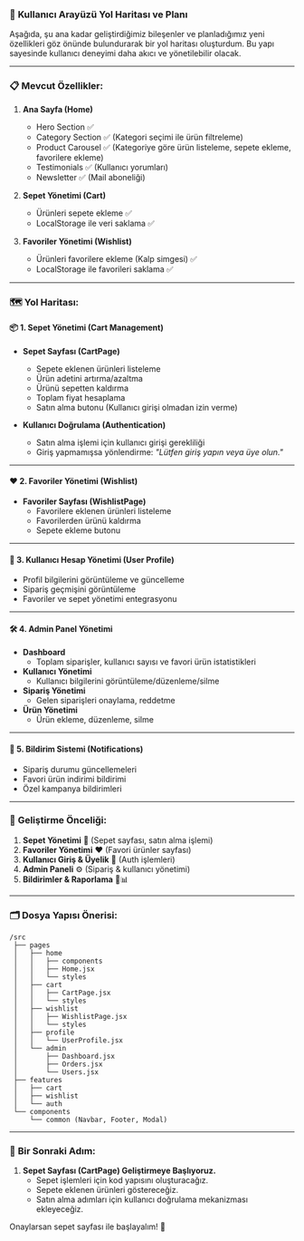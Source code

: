 ### 🚀 **Kullanıcı Arayüzü Yol Haritası ve Planı**

Aşağıda, şu ana kadar geliştirdiğimiz bileşenler ve planladığımız yeni özellikleri göz önünde bulundurarak bir yol haritası oluşturdum. Bu yapı sayesinde kullanıcı deneyimi daha akıcı ve yönetilebilir olacak.

---

### 📋 **Mevcut Özellikler:**

1. **Ana Sayfa (Home)**
   - Hero Section ✅
   - Category Section ✅ (Kategori seçimi ile ürün filtreleme)
   - Product Carousel ✅ (Kategoriye göre ürün listeleme, sepete ekleme, favorilere ekleme)
   - Testimonials ✅ (Kullanıcı yorumları)
   - Newsletter ✅ (Mail aboneliği)

2. **Sepet Yönetimi (Cart)**
   - Ürünleri sepete ekleme ✅
   - LocalStorage ile veri saklama ✅

3. **Favoriler Yönetimi (Wishlist)**
   - Ürünleri favorilere ekleme (Kalp simgesi) ✅
   - LocalStorage ile favorileri saklama ✅

---

### 🗺️ **Yol Haritası:**

#### 📦 **1. Sepet Yönetimi (Cart Management)**
   - **Sepet Sayfası (CartPage)**
     - Sepete eklenen ürünleri listeleme
     - Ürün adetini artırma/azaltma
     - Ürünü sepetten kaldırma
     - Toplam fiyat hesaplama
     - Satın alma butonu (Kullanıcı girişi olmadan izin verme) 

   - **Kullanıcı Doğrulama (Authentication)**
     - Satın alma işlemi için kullanıcı girişi gerekliliği
     - Giriş yapmamışsa yönlendirme: *"Lütfen giriş yapın veya üye olun."*

---

#### ❤️ **2. Favoriler Yönetimi (Wishlist)**
   - **Favoriler Sayfası (WishlistPage)**
     - Favorilere eklenen ürünleri listeleme
     - Favorilerden ürünü kaldırma
     - Sepete ekleme butonu

---

#### 👤 **3. Kullanıcı Hesap Yönetimi (User Profile)**
   - Profil bilgilerini görüntüleme ve güncelleme
   - Sipariş geçmişini görüntüleme
   - Favoriler ve sepet yönetimi entegrasyonu

---

#### 🛠️ **4. Admin Panel Yönetimi**
   - **Dashboard**
     - Toplam siparişler, kullanıcı sayısı ve favori ürün istatistikleri
   - **Kullanıcı Yönetimi**
     - Kullanıcı bilgilerini görüntüleme/düzenleme/silme
   - **Sipariş Yönetimi**
     - Gelen siparişleri onaylama, reddetme
   - **Ürün Yönetimi**
     - Ürün ekleme, düzenleme, silme

---

#### 💬 **5. Bildirim Sistemi (Notifications)**
   - Sipariş durumu güncellemeleri
   - Favori ürün indirimi bildirimi
   - Özel kampanya bildirimleri

---

### 🔑 **Geliştirme Önceliği:**

1. **Sepet Yönetimi** 🛒 (Sepet sayfası, satın alma işlemi)
2. **Favoriler Yönetimi** ❤️ (Favori ürünler sayfası)
3. **Kullanıcı Giriş & Üyelik** 👤 (Auth işlemleri)
4. **Admin Paneli** ⚙️ (Sipariş & kullanıcı yönetimi)
5. **Bildirimler & Raporlama** 🔔📊

---

### 🗂️ **Dosya Yapısı Önerisi:**

```
/src
 ├── pages
 │   ├── home
 │   │   ├── components
 │   │   ├── Home.jsx
 │   │   └── styles
 │   ├── cart
 │   │   ├── CartPage.jsx
 │   │   └── styles
 │   ├── wishlist
 │   │   ├── WishlistPage.jsx
 │   │   └── styles
 │   ├── profile
 │   │   └── UserProfile.jsx
 │   └── admin
 │       ├── Dashboard.jsx
 │       ├── Orders.jsx
 │       └── Users.jsx
 ├── features
 │   ├── cart
 │   ├── wishlist
 │   └── auth
 └── components
     └── common (Navbar, Footer, Modal)
```

---

### 🚀 **Bir Sonraki Adım:**

1. **Sepet Sayfası (CartPage) Geliştirmeye Başlıyoruz.**  
   - Sepet işlemleri için kod yapısını oluşturacağız.  
   - Sepete eklenen ürünleri göstereceğiz.  
   - Satın alma adımları için kullanıcı doğrulama mekanizması ekleyeceğiz.

Onaylarsan sepet sayfası ile başlayalım! 🛒